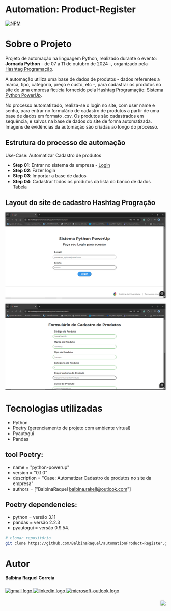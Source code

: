 # Automation: Product-Register
[![NPM](https://img.shields.io/github/license/BalbinaRaquel/automationProduct-Register
)](https://github.com/BalbinaRaquel/automationProduct-Register/blob/main/LICENSE) 

# Sobre o Projeto

Projeto de automação na linguagem Python, realizado durante o evento: **Jornada Python** - de 07 a 11 de outubro de 2024 -,
organizado pela [Hashtag Programação](https://blp.hashtagtreinamentos.com/links-instagram-hashp?origemurl=hashtag_yt_org_bio_hashp).

A automação utiliza uma base de dados de produtos - dados referentes a marca, tipo, categoria, preço e custo, etc -, 
para cadastrar os produtos no site de uma empresa fictícia fornecido pela Hashtag Programação: [Sistema Python PowerUp](https://dlp.hashtagtreinamentos.com/python/intensivao/login).

No processo automatizado, realiza-se o login no site, com user name e senha, para entrar no formulário de cadastro de produtos a partir de uma base de dados em formato .csv. 
Os produtos são cadastrados em sequência, e salvos na base de dados do site de forma automatizada. Imagens de evidências da automação são criadas ao longo do processo. 

## Estrutura do processo de automação

Use-Case: Automatizar Cadastro de produtos

- **Step 01**: Entrar no sistema da empresa - [Login](https://dlp.hashtagtreinamentos.com/python/intensivao/login)
- **Step 02**: Fazer login
- **Step 03**: Importar a base de dados
- **Step 04**: Cadastrar todos os produtos da lista do banco de dados [Tabela](https://dlp.hashtagtreinamentos.com/python/intensivao/tabela)

## Layout do site de cadastro **Hashtag Progração**
![Sistema Python PowerUp](https://github.com/BalbinaRaquel/automationProduct-Register/blob/main/assets/credenciais.png)

![Formulário de Cadastro de Produtos](https://github.com/BalbinaRaquel/automationProduct-Register/blob/main/assets/cadastro_produtos.png)

# Tecnologias utilizadas
- Python
- Poetry (gerenciamento de projeto com ambiente virtual)
- Pyautogui
- Pandas

## tool Poetry:

- name = "python-powerup"
- version = "0.1.0"
- description = "Case: Automatizar Cadastro de produtos no site da empresa"
- authors = ["BalbinaRaquel <balbina.rakell@outlook.com>"]

## Poetry dependencies:
- python = versão 3.11
- pandas = versão 2.2.3
- pyautogui = versão 0.9.54.

```bash
# clonar repositório
git clone https://github.com/BalbinaRaquel/automationProduct-Register.git

```
# Autor
**Balbina Raquel Correia**

###

<div align="left">
 
  <a href="eng.balbinacorreia@gmail.com" target="_blank">
    <img src="https://img.shields.io/static/v1?message=Gmail&logo=gmail&label=&color=D14836&logoColor=white&labelColor=&style=for-the-badge" height="35" alt="gmail logo"  />
  </a>
  <a href="https://www.linkedin.com/in/engbalbinacorreia/" target="_blank">
    <img src="https://img.shields.io/static/v1?message=LinkedIn&logo=linkedin&label=&color=0077B5&logoColor=white&labelColor=&style=for-the-badge" height="35" alt="linkedin logo"  />
  </a>
  <a href="balbinacorreia@hotmail.com" target="_blank">
    <img src="https://img.shields.io/static/v1?message=Outlook&logo=microsoft-outlook&label=&color=0078D4&logoColor=white&labelColor=&style=for-the-badge" height="35" alt="microsoft-outlook logo"  />
  </a>
</div>


###

<img align="right" height="150" src="https://i.imgflip.com/65efzo.gif"  />

###







